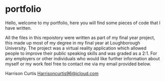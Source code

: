 # portfolio

Hello, welcome to my portfolio, here you will find some pieces of code that I have written.

All the files in this repoistory were written as part of my final year project, this made up most of my degree in my final year at Loughborough University.
The project was a virtual reality application which allowed people to improve their public speaking skills and was graded as a 2:1.
For any employers or other individuals who would like further information about myself or my work feel free to contact me via my email provided below.

Harrison Curtis
Harrisoncurtis96@icloud.com
